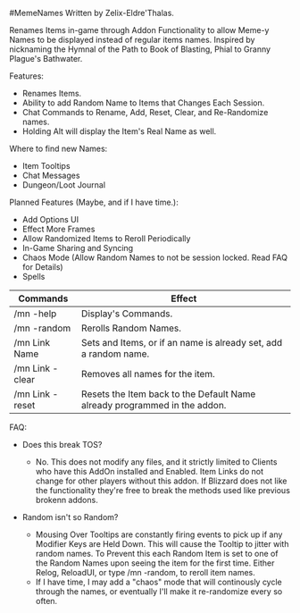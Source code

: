 
#MemeNames 
Written by Zelix-Eldre'Thalas.

Renames Items in-game through Addon Functionality to allow Meme-y Names to be displayed instead of regular items names.
Inspired by nicknaming the Hymnal of the Path to Book of Blasting, Phial to Granny Plague's Bathwater.

Features:
* Renames Items.
* Ability to add Random Name to Items that Changes Each Session.
* Chat Commands to Rename, Add, Reset, Clear, and Re-Randomize names.
* Holding Alt will display the Item's Real Name as well.

Where to find new Names:
* Item Tooltips
* Chat Messages
* Dungeon/Loot Journal
	
Planned Features (Maybe, and if I have time.):
* Add Options UI
* Effect More Frames
* Allow Randomized Items to Reroll Periodically
* In-Game Sharing and Syncing
* Chaos Mode (Allow Random Names to not be session locked. Read FAQ for Details)
* Spells
	
Commands | Effect
---------|---------
/mn -help | Display's Commands.
/mn -random | Rerolls Random Names.
/mn Link Name | Sets and Items, or if an name is already set, add a random name.
/mn Link -clear | Removes all names for the item.
/mn Link -reset | Resets the Item back to the Default Name already programmed in the addon.
		
FAQ:
* Does this break TOS?
  * No. This does not modify any files, and it strictly limited to Clients who have this AddOn installed and Enabled. Item Links do not change for other players without this addon. If Blizzard does not like the functionality they're free to break the methods used like previous brokenn addons.
	
* Random isn't so Random?
  * Mousing Over Tooltips are constantly firing events to pick up if any Modifier Keys are Held Down. This will cause the Tooltip to jitter with random names. To Prevent this each Random Item is set to one of the Random Names upon seeing the item for the first time. Either Relog, ReloadUI, or type /mn -random, to reroll item names.
  * If I have time, I may add a "chaos" mode that will continously cycle through the names, or eventually I'll make it re-randomize every so often.
